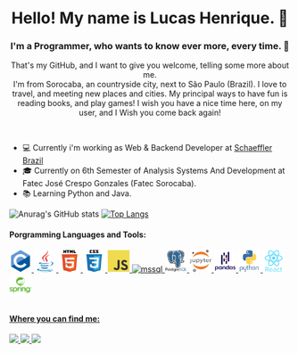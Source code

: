 <h1 align="center">Hello! My name is Lucas Henrique. 🤖</h1>
<h3 align="center">I'm a Programmer, who wants to know ever more, every time. 👾</h3>

<p align="center">That's my GitHub, and I want to give you welcome, telling some more about me. <br>I'm from Sorocaba, an countryside city, next to São Paulo (Brazil). I love to travel, and meeting new places and cities. My principal ways to have fun is reading books, and play games! I wish you have a nice time here, on my user, and I Wish you come back again!</p>

<br>

- 💻 Currently i'm working as Web & Backend Developer at <a href="https://www.schaeffler.com.br/pt/" target="_blank">Schaeffler Brazil</a>
- 🎓 Currently on 6th Semester of Analysis Systems And Development at Fatec José Crespo Gonzales (Fatec Sorocaba).
- 📚 Learning Python and Java.

![Anurag's GitHub stats](https://github-readme-stats.vercel.app/api?username=LucasHenriqueMessias&show_icons=true&theme=dark)
[![Top Langs](https://github-readme-stats.vercel.app/api/top-langs/?username=LucasHenriqueMessias&theme=dark)](https://github.com/anuraghazra/github-readme-stats)

<h4>Porgramming Languages and Tools:</h3>
<p> <a href="https://www.cprogramming.com/" target="_blank" rel="noreferrer"> <img src="https://raw.githubusercontent.com/devicons/devicon/master/icons/c/c-original.svg" alt="c" width="40" height="40"/> </a> <a href="https://www.java.com" target="_blank" rel="noreferrer"> <img src="https://raw.githubusercontent.com/devicons/devicon/master/icons/java/java-original.svg" alt="java" width="40" height="40"/> </a> <a href="https://www.w3.org/html/" target="_blank" rel="noreferrer"> <img src="https://raw.githubusercontent.com/devicons/devicon/master/icons/html5/html5-original-wordmark.svg" alt="html5" width="40" height="40"/> </a><a href="https://www.w3schools.com/css/" target="_blank" rel="noreferrer"> <img src="https://raw.githubusercontent.com/devicons/devicon/master/icons/css3/css3-original-wordmark.svg" alt="css3" width="40" height="40"/> </a><a href="https://developer.mozilla.org/en-US/docs/Web/JavaScript" target="_blank" rel="noreferrer"> <img src="https://raw.githubusercontent.com/devicons/devicon/master/icons/javascript/javascript-original.svg" alt="javascript" width="40" height="40"/> </a><a href="https://www.microsoft.com/en-us/sql-server" target="_blank" rel="noreferrer"> <img src="https://www.svgrepo.com/show/303229/microsoft-sql-server-logo.svg" alt="mssql" width="40" height="40"/> </a><a href="https://www.postgresql.org/" target="_blank" rel="noreferrer"> <img src="https://raw.githubusercontent.com/devicons/devicon/master/icons/postgresql/postgresql-original-wordmark.svg" alt="PostgreSQL" width="40" height="40"/> </a><a href="https://jupyter.org/" target="_blank" rel="noreferrer"> <img src="https://raw.githubusercontent.com/devicons/devicon/master/icons/jupyter/jupyter-original-wordmark.svg" alt="Jupyter" width="40" height="40"/> </a><a href="https://pandas.pydata.org/" target="_blank" rel="noreferrer"> <img src="https://raw.githubusercontent.com/devicons/devicon/master/icons/pandas/pandas-original-wordmark.svg" alt="Pandas" width="40" height="40"/> </a><a href="https://www.python.org/" target="_blank" rel="noreferrer"> <img src="https://raw.githubusercontent.com/devicons/devicon/master/icons/python/python-original-wordmark.svg" alt="Python" width="40" height="40"/> </a> <a href="https://reactjs.org/" target="_blank" rel="noreferrer"> <img src="https://raw.githubusercontent.com/devicons/devicon/master/icons/react/react-original-wordmark.svg" alt="React" width="40" height="40"/> </a>
<a href="https://spring.io/" target="_blank" rel="noreferrer"> <img src="https://raw.githubusercontent.com/devicons/devicon/master/icons/spring/spring-original-wordmark.svg" alt="Spring" width="40" height="40"/> </a>  <a href="https://spring.io/" target="_blank" rel="noreferrer"> </p>
  
##

<h4>Where you can find me:</h4>

<div>
  <a href="https://www.instagram.com/yami.jpg/" target="_blank">
    <img src="https://img.shields.io/badge/Instagram-E4405F?style=for-the-badge&logo=instagram&logoColor=white">
  </a>
  
  <a href="https://br.linkedin.com/in/lucas-henrique-messias-gon%C3%A7alves-b35809203" target="_blank">
    <img src="https://img.shields.io/badge/LinkedIn-0077B5?style=for-the-badge&logo=linkedin&logoColor=white">
  </a>
  
  <a href="mailto:lucashenriquemessiasgoncalves@gmail.com">
    <img src="https://img.shields.io/badge/Gmail-D14836?style=for-the-badge&logo=gmail&logoColor=white">
  </a>  
</div>

<br>
